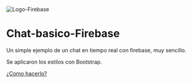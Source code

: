 ![Logo-Firebase](https://firebase.google.com/downloads/brand-guidelines/PNG/logo-standard.png?hl=es-419)
# Chat-basico-Firebase
Un simple ejemplo de un chat en tiempo real con firebase, muy sencillo. 

Se aplicaron los estilos con Bootstrap.

[¿Como hacerlo?](https://bit.ly/2WV9u2X "Videos tutoriales")
